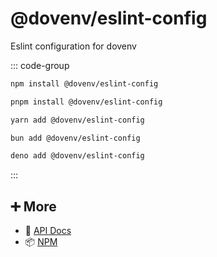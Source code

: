 # @dovenv/eslint-config

Eslint configuration for dovenv

::: code-group

```bash [npm]
npm install @dovenv/eslint-config
```

```bash [pnpm]
pnpm install @dovenv/eslint-config
```

```bash [yarn]
yarn add @dovenv/eslint-config
```

```bash [bun]
bun add @dovenv/eslint-config
```

```bash [deno]
deno add @dovenv/eslint-config
```

:::

## ➕ More

- 📖 [API Docs](api.md)
- 📦 [NPM](https://www.npmjs.com/package/@dovenv/eslint-config)
